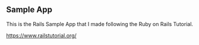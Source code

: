 ## Sample App

This is the Rails Sample App that I made following the Ruby on Rails Tutorial. 

https://www.railstutorial.org/
